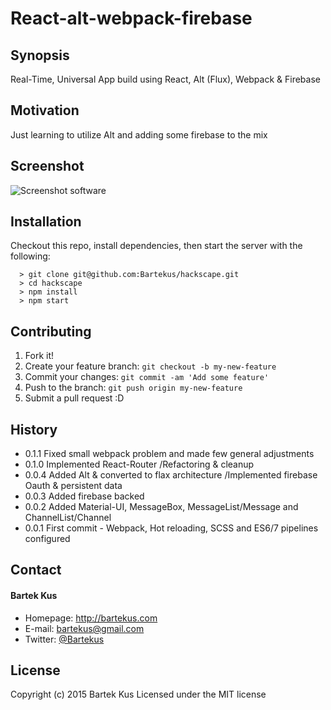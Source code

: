 React-alt-webpack-firebase
==========================

## Synopsis
Real-Time, Universal App build using React, Alt (Flux), Webpack & Firebase


## Motivation
Just learning to utilize Alt and adding some firebase to the mix


## Screenshot
![Screenshot software](https://raw.githubusercontent.com/Bartekus/react-alt-webpack-firebase/master/react-alt-webpack-firebase.png "screenshot software")


## Installation
Checkout this repo, install dependencies, then start the server with the following:

```
  > git clone git@github.com:Bartekus/hackscape.git
  > cd hackscape
  > npm install
  > npm start
```


## Contributing
1. Fork it!
2. Create your feature branch: `git checkout -b my-new-feature`
3. Commit your changes: `git commit -am 'Add some feature'`
4. Push to the branch: `git push origin my-new-feature`
5. Submit a pull request :D


## History

* 0.1.1 Fixed small webpack problem and made few general adjustments
* 0.1.0 Implemented React-Router /Refactoring & cleanup
* 0.0.4 Added Alt & converted to flax architecture /Implemented firebase Oauth & persistent data
* 0.0.3 Added firebase backed
* 0.0.2 Added Material-UI, MessageBox, MessageList/Message and ChannelList/Channel
* 0.0.1 First commit - Webpack, Hot reloading, SCSS and ES6/7 pipelines configured

## Contact
#### Bartek Kus
* Homepage: http://bartekus.com
* E-mail: bartekus@gmail.com
* Twitter: [@Bartekus](https://twitter.com/Bartekus "Bartekus on twitter")


## License
Copyright (c) 2015 Bartek Kus
Licensed under the MIT license
